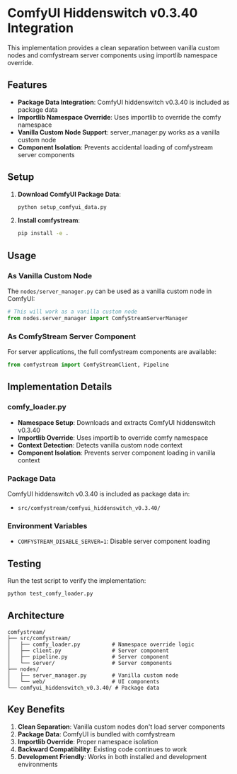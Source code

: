 # ComfyUI Hiddenswitch v0.3.40 Integration

This implementation provides a clean separation between vanilla custom nodes and comfystream server components using importlib namespace override.

## Features

- **Package Data Integration**: ComfyUI hiddenswitch v0.3.40 is included as package data
- **Importlib Namespace Override**: Uses importlib to override the comfy namespace
- **Vanilla Custom Node Support**: server_manager.py works as a vanilla custom node
- **Component Isolation**: Prevents accidental loading of comfystream server components

## Setup

1. **Download ComfyUI Package Data**:
   ```bash
   python setup_comfyui_data.py
   ```

2. **Install comfystream**:
   ```bash
   pip install -e .
   ```

## Usage

### As Vanilla Custom Node

The `nodes/server_manager.py` can be used as a vanilla custom node in ComfyUI:

```python
# This will work as a vanilla custom node
from nodes.server_manager import ComfyStreamServerManager
```

### As ComfyStream Server Component

For server applications, the full comfystream components are available:

```python
from comfystream import ComfyStreamClient, Pipeline
```

## Implementation Details

### comfy_loader.py

- **Namespace Setup**: Downloads and extracts ComfyUI hiddenswitch v0.3.40
- **Importlib Override**: Uses importlib to override comfy namespace
- **Context Detection**: Detects vanilla custom node context
- **Component Isolation**: Prevents server component loading in vanilla context

### Package Data

ComfyUI hiddenswitch v0.3.40 is included as package data in:
- `src/comfystream/comfyui_hiddenswitch_v0.3.40/`

### Environment Variables

- `COMFYSTREAM_DISABLE_SERVER=1`: Disable server component loading

## Testing

Run the test script to verify the implementation:

```bash
python test_comfy_loader.py
```

## Architecture

```
comfystream/
├── src/comfystream/
│   ├── comfy_loader.py          # Namespace override logic
│   ├── client.py                # Server component
│   ├── pipeline.py              # Server component
│   └── server/                  # Server components
├── nodes/
│   ├── server_manager.py        # Vanilla custom node
│   └── web/                     # UI components
└── comfyui_hiddenswitch_v0.3.40/ # Package data
```

## Key Benefits

1. **Clean Separation**: Vanilla custom nodes don't load server components
2. **Package Data**: ComfyUI is bundled with comfystream
3. **Importlib Override**: Proper namespace isolation
4. **Backward Compatibility**: Existing code continues to work
5. **Development Friendly**: Works in both installed and development environments 